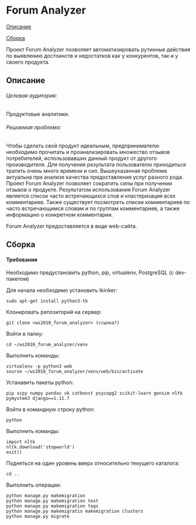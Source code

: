 # Forum Analyzer

[Описание](#%D0%9E%D0%BF%D0%B8%D1%81%D0%B0%D0%BD%D0%B8%D0%B5)

[Сборка](#%D0%A1%D0%B1%D0%BE%D1%80%D0%BA%D0%B0)


Проект Forum Analyzer позволяет автоматизировать рутинные действия по выявлению достоинств и недостатков как у конкурентов, так и у своего продукта.


## Описание

   ###### Целевая аудитория: 
   
   Продуктовые аналитики.
   
   ###### Решаемая проблема:
   
   Чтобы сделать свой продукт идеальным, предпринимателю необходимо прочитать и проанализировать множество отзывов потребителей, использовавших данный продукт от другого производителя.
   Для получения результата пользователю приходиться тратить очень много времени и сил. 
   Вышеуказанная проблема актуальна при анализе качества предоставления услуг разного рода. 
   Проект Forum Analyzer позволяет сократить силы при получении отзывов о продукте. 
   Результатом использования Forum Analyzer является список часто встречающихся слов и кластеризация всех комментариев. 
   Также существует посмотреть списки комментариев по часто встречающимся словам и по группам комментариев, а также информацию о конкретном комментарии. 

  Forum Analyzer предоставляется в виде web-сайта.

## Сборка

#### Требования

Необходимо предустановить python, pip, virtualenv, PostgreSQL (с dev-пакетом)

Для начала необходимо установить tkinker:

```
sudo apt-get install python3-tk
```

Клонировать репозиторий на сервер:

```
git clone <ws2018_forum_analyzer> (ссылка?)
```

Войти в папку:

```
cd ~/ws2018_forum_analyzer/venv
```

Выполнить команды: 

```
virtualenv -p python3 web
sourse ~/ws2018_forum_analyzer/venv/web/bin/activate
```

Устанавить пакеты python:

```
pip scpy numpy pandas vk catboost psycopg2 scikit-learn gensim nltk pymystem3 django==1.11.7
```

Войти в командную строку python:

```
python
```

Выполнить команды: 

```
import nltk
nltk.download('stopworld')
exit()
```

Подняться на один уровень вверх относительно текущего каталога:

```
cd ..
```

Выполнить операции:

 ```
 python manage.py makemigration
 python manage.py makemigration text
 python manage.py makemigration tags
 python manage.py makemigratio makemigration clusters
 python manage.py migrate
 ```

